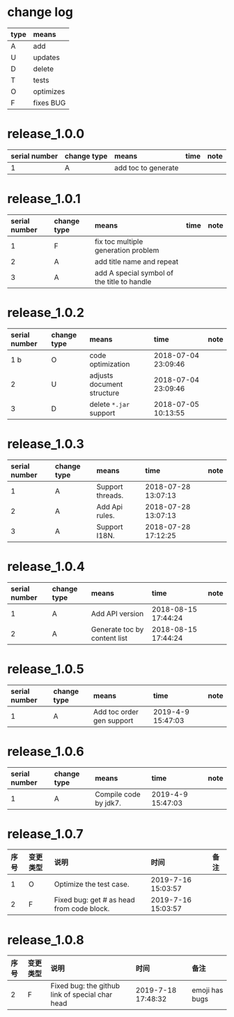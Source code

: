 # change log

| type | means |
|:----|:----|
| A | add |
| U | updates |
| D | delete |
| T | tests |
| O | optimizes |
| F | fixes BUG |

# release_1.0.0

| serial number | change type | means | time | note |
|:----|:----|:----|:----|:----|
| 1 | A | add toc to generate | | |

# release_1.0.1

| serial number | change type | means | time | note |
|:----|:----|:----|:----|:----|
| 1 | F | fix toc multiple generation problem | | |
| 2 | A | add title name and repeat | | |
| 3 | A | add A special symbol of the title to handle | | |

# release_1.0.2

| serial number | change type | means | time | note |
|:----|:----|:----|:----|:----|
| 1 b| O | code optimization | 2018-07-04 23:09:46 | |
| 2 | U | adjusts document structure | 2018-07-04 23:09:46 | |
| 3 | D | delete `*.jar` support | 2018-07-05 10:13:55 | |

# release_1.0.3

| serial number | change type | means | time | note |
|:---|:---|:---|:---|:--|
| 1 | A | Support threads. | 2018-07-28 13:07:13 |
| 2 | A | Add Api rules. | 2018-07-28 13:07:13 |
| 3 | A | Support I18N. | 2018-07-28 17:12:25 |

# release_1.0.4

| serial number | change type | means | time | note |
|:---|:---|:---|:---|:--|
| 1 | A | Add API version | 2018-08-15 17:44:24 |
| 2 | A | Generate toc by content list  | 2018-08-15 17:44:24 |

# release_1.0.5

| serial number | change type | means | time | note |
|:---|:---|:---|:---|:--|
| 1 | A | Add toc order gen support | 2019-4-9 15:47:03 |

# release_1.0.6

| serial number | change type | means | time | note |
|:---|:---|:---|:---|:--|
| 1 | A | Compile code by jdk7. | 2019-4-9 15:47:03 |


# release_1.0.7

| 序号 | 变更类型 | 说明 | 时间 | 备注 |
|:---|:---|:---|:---|:--|
| 1 | O | Optimize the test case. | 2019-7-16 15:03:57 |
| 2 | F | Fixed bug: get # as head from code block. | 2019-7-16 15:03:57 |

# release_1.0.8

| 序号 | 变更类型 | 说明 | 时间 | 备注 |
|:---|:---|:---|:---|:--|
| 2 | F | Fixed bug: the github link of special char head  | 2019-7-18 17:48:32 | emoji has bugs |